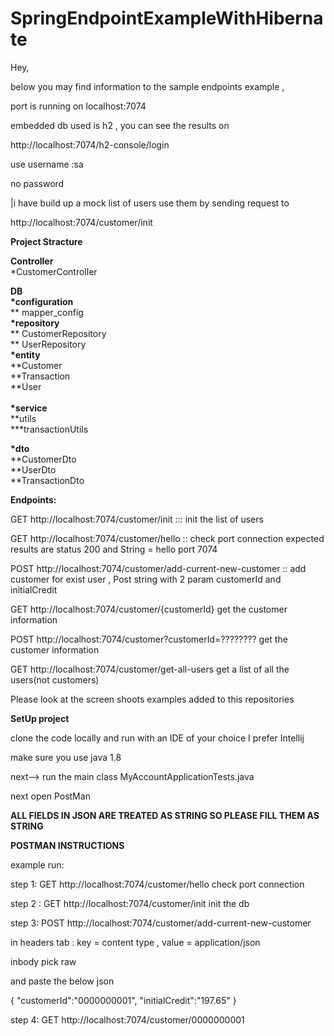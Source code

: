# SpringEndpointExampleWithHibernate


Hey,

below you may find information to the sample endpoints example , 

port is running on localhost:7074

embedded db used is h2 , you can see the results on 

http://localhost:7074/h2-console/login

use username :sa

no password 

|i have build up a mock list of users use them by sending request to 

http://localhost:7074/customer/init


<b>Project Stracture</b> 


<b>Controller</b><br>
    *CustomerController

<b>DB</b><br>
  <b>*configuration</b> <br>
         ** mapper_config<br>
  <b>*repository</b><br>
         ** CustomerRepository<br>
         ** UserRepository<br>
  <b>*entity</b><br>
        **Customer<br>
        **Transaction<br>
        **User<br>
        <br>
  <b>*service</b><br>
        **utils<br>
            ***transactionUtils<br>

  <b>*dto</b><br>
        **CustomerDto<br>
        **UserDto<br>
        **TransactionDto<br>
        
        
        
        
 <b>Endpoints:</b>
 
 GET http://localhost:7074/customer/init ::: init the list of users 
 
 GET http://localhost:7074/customer/hello :: check port connection expected results are status 200 and String = hello port 7074 
 
 POST http://localhost:7074/customer/add-current-new-customer :: add customer for exist user , Post string with 2 param customerId and initialCredit
 
 GET http://localhost:7074/customer/{customerId} get the customer information 
  
 POST http://localhost:7074/customer?customerId=???????? get the customer information  
 
 GET http://localhost:7074/customer/get-all-users get a list of all the users(not customers)
 
 Please look at the screen shoots examples added to this repositories 
 
 
  
 
 <b>SetUp project </b>
 
 clone the code locally and run with an IDE of your choice I prefer Intellij 
 
 make sure you use java 1.8 
 
 next--> run the main class MyAccountApplicationTests.java 
 
 next open PostMan
 

<b> ALL FIELDS IN JSON ARE TREATED AS STRING SO PLEASE FILL THEM AS STRING</b>

<b>POSTMAN INSTRUCTIONS</b>

example run:  

step 1: GET http://localhost:7074/customer/hello check port connection 

step 2 :  GET http://localhost:7074/customer/init init the db

step 3:  POST http://localhost:7074/customer/add-current-new-customer 

in headers tab : key = content type , value = application/json 

inbody pick raw 

and paste the below json 

{
"customerId":"0000000001",
"initialCredit":"197.65"
}

step 4: GET http://localhost:7074/customer/0000000001


